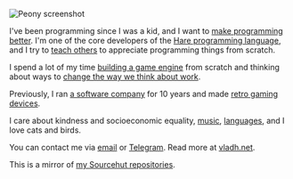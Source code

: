 ![Peony screenshot](https://vladh.net/static/peony/peony@1200px.jpg)

I've been programming since I was a kid, and I want to [make programming better](https://vladh.net/manifesto). I'm one of the core developers of the [Hare programming language](https://vladh.net/hare), and I try to [teach others](https://vladh.net/clumsycomputer) to appreciate programming things from scratch.

I spend a lot of my time [building a game engine](https://vladh.net/peony) from scratch and thinking about ways to [change the way we think about work](https://vladh.net/alternatives-to-wage-labour).

Previously, I ran [a software company](https://www.saffron.so/) for 10 years and made [retro gaming devices](https://vladh.net/submodule).

I care about kindness and socioeconomic equality, [music](https://vladh.net/music), [languages](https://vladh.net/german-nouns), and I love cats and birds.

You can contact me via [email](mailto:vlad@vladh.net) or [Telegram](https://t.me/squishfish). Read more at [vladh.net](https://vladh.net).

This is a mirror of [my Sourcehut repositories](https://sr.ht/~vladh).
